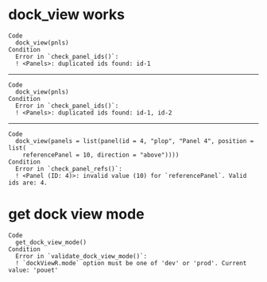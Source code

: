 # dock_view works

    Code
      dock_view(pnls)
    Condition
      Error in `check_panel_ids()`:
      ! <Panels>: duplicated ids found: id-1

---

    Code
      dock_view(pnls)
    Condition
      Error in `check_panel_ids()`:
      ! <Panels>: duplicated ids found: id-1, id-2

---

    Code
      dock_view(panels = list(panel(id = 4, "plop", "Panel 4", position = list(
        referencePanel = 10, direction = "above"))))
    Condition
      Error in `check_panel_refs()`:
      ! <Panel (ID: 4)>: invalid value (10) for `referencePanel`. Valid ids are: 4.

# get dock view mode

    Code
      get_dock_view_mode()
    Condition
      Error in `validate_dock_view_mode()`:
      ! `dockViewR.mode` option must be one of 'dev' or 'prod'. Current value: 'pouet'

